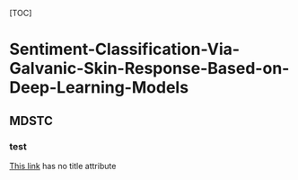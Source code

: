 [TOC]     
# Sentiment-Classification-Via-Galvanic-Skin-Response-Based-on-Deep-Learning-Models   
## MDSTC    
### test    
[This link](http://example.net/) has no title attribute  

